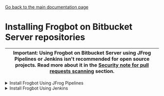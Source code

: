 [Go back to the main documentation page](https://github.com/jfrog/frogbot)

# Installing Frogbot on Bitbucket Server repositories

| Important: Using Frogbot on Bitbucket Server using JFrog Pipelines or Jenkins isn't recommended for open source projects. Read more about it in the [Security note for pull requests scanning](../README.md#-security-note-for-pull-requests-scanning) section. |
| -------------------------------------------------------------------------------------------------------------------------------------------------------------------------------------------------------------------- |

   <details>
      <summary>Install Frogbot Using JFrog Pipelines</summary>

   * Make sure you have the connection details of your JFrog environment. 
   * Save the JFrog connection details as a [JFrog Platform Access Token Integration](https://www.jfrog.com/confluence/display/JFROG/JFrog+Platform+Access+Token+Integration)
      named **jfrogPlatform**. 
   * Save your Bitbucket access token in a [Bitbucket Server Integration](https://www.jfrog.com/confluence/display/JFROG/Bitbucket+Server+Integration) named
      **gitIntegration**. 
   * Create a **pipelines.yml** file using one of the available [templates](templates/jfrog-pipelines) and push the file to your Frogbot Management Git repository under a directory named `.jfrog-pipelines`. 
   * In the **pipelines.yml**, make sure to set values for all the mandatory variables. 
   * In the **pipelines.yml**, if you're using a Windows agent, modify the code inside the onExecute sections as described in the template comments.

      **Important**
      - Make sure all the build tools that are used to build the project are installed on the build agent.
   </details>
   <details>
      <summary>Install Frogbot Using Jenkins</summary>
     
   - Make sure you have the connection details of your JFrog environment. 
   - Save the JFrog connection details as Credentials in Jenkins with the following Credential IDs: **JF_URL**,
      **JF_USER** and **JF_PASSWORD** (You can also use **JF_XRAY_URL** and **JF_ARTIFACTORY_URL** instead of  **JF_URL**
      and **JF_ACCESS_TOKEN** instead of **JF_USER** and **JF_PASSWORD**). 
   - Save your Bitbucket access token as a Credential in Jenkins with the `FROGBOT_GIT_TOKEN` Credential ID. 
   - Create a Jenkinsfile with the below content under the root of your **Frogbot Management Repository**.
   - In the Jenkinsfile, set the values of all the mandatory variables.
   - In the Jenkinsfile, modify the code inside the `Download Frogbot` and `Scan Pull Requests` according to the Jenkins agent operating system.
   - Create a Pipeline job in Jenkins pointing to the Jenkinsfile in your **Frogbot Management Repository**.

   ```groovy
   // Run the job once an hour 
   CRON_SETTINGS = '''* */1 * * *'''
   
   pipeline {
       agent any
   
       triggers {
           cron(CRON_SETTINGS)
       }
   
       environment {   
            // [Mandatory]
            // JFrog platform URL (This functionality requires version 3.29.0 or above of Xray)
            JF_URL= credentials("JF_URL")
            
            // [Mandatory if JF_USER and JF_PASSWORD are not provided]
            // JFrog access token with 'read' permissions for Xray
            JF_ACCESS_TOKEN= credentials("JF_ACCESS_TOKEN")
            
            // [Mandatory if JF_ACCESS_TOKEN is not provided]
            // JFrog user and password with 'read' permissions for Xray
            // JF_USER= credentials("JF_USER")
            // JF_PASSWORD= credentials("JF_PASSWORD")
            
            // [Mandatory]
            // Bitbucket access token with the write repository permissions 
            JF_GIT_TOKEN= credentials("FROGBOT_GIT_TOKEN")
            JF_GIT_PROVIDER= "bitbucketServer"
            
            // [Mandatory]
            // Username of the Bitbucket account
            JF_GIT_USERNAME= ""
            
            // [Mandatory]
            // Bitbucket project namespace
            JF_GIT_OWNER= ""
            
            // [Mandatory]
            // API endpoint to Bitbucket server
            JF_GIT_API_ENDPOINT= ""
            
            // [Optional]
            // If the machine that runs Frogbot has no access to the internet, set the name of a remote repository 
            // in Artifactory, which proxies https://releases.jfrog.io
            // The 'frogbot' executable and other tools it needs will be downloaded through this repository.
            // JF_RELEASES_REPO= ""
            
            
            
            
            //////////////////////////////////////////////////////////////////////////
            //   If your project uses a 'frogbot-config.yml' file, you can define   //
            //   the following variables inside the file, instead of here.          //
            //////////////////////////////////////////////////////////////////////////
            
            // [Mandatory if the two conditions below are met]
            // 1. The project uses yarn 2, NuGet or .NET to download its dependencies
            // 2. The `installCommand` variable isn't set in your frogbot-config.yml file.
            //
            // The command that installs the project dependencies (e.g "nuget restore")
            JF_INSTALL_DEPS_CMD= ""
            
            // [Optional, default: "."]
            // Relative path to the root of the project in the Git repository
            // JF_WORKING_DIR= path/to/project/dir
                
            // [Optional]
            // Xray Watches. Learn more about them here: https://www.jfrog.com/confluence/display/JFROG/Configuring+Xray+Watches
            // JF_WATCHES= <watch-1>,<watch-2>...<watch-n>
                
            // [Optional]
            // JFrog project. Learn more about it here: https://www.jfrog.com/confluence/display/JFROG/Projects
            // JF_PROJECT= <project-key>
                
            // [Optional, default: "FALSE"]
            // Displays all existing vulnerabilities, including the ones that were added by the pull request.
            // JF_INCLUDE_ALL_VULNERABILITIES= "TRUE"
                
            // [Optional, default: "TRUE"]
            // Fails the Frogbot task if any security issue is found.
            // JF_FAIL= "FALSE"
     
            // [Optional, default: "TRUE"]
            // Relative path to a Pip requirements.txt file. If not set, the python project's dependencies are determined and scanned using the project setup.py file.
            // JF_REQUIREMENTS_FILE= ""
  
            // [Optional, Default: "TRUE"]
            // Use Gradle wrapper.
            // JF_USE_WRAPPER= "FALSE"
            
            // [Optional]
            // Frogbot will download the project dependencies if they're not cached locally. To download the
            // dependencies from a virtual repository in Artifactory, set the name of of the repository. There's no
            // need to set this value, if it is set in the frogbot-config.yml file.
            // JF_DEPS_REPO= ""

            // [Optional]
            // Template for the branch name generated by Frogbot when creating pull requests with fixes.
            // The template must include ${BRANCH_NAME_HASH}, to ensure that the generated branch name is unique.
            // The template can optionally include the ${IMPACTED_PACKAGE} and ${FIX_VERSION} variables.
            // JF_BRANCH_NAME_TEMPLATE= "frogbot-${IMPACTED_PACKAGE}-${BRANCH_NAME_HASH}"

            // [Optional]
            // Template for the commit message generated by Frogbot when creating pull requests with fixes
            // The template can optionally include the ${IMPACTED_PACKAGE} and ${FIX_VERSION} variables.
            // JF_COMMIT_MESSAGE_TEMPLATE= "Upgrade ${IMPACTED_PACKAGE} to ${FIX_VERSION}"

            // [Optional]
            // Template for the pull request title generated by Frogbot when creating pull requests with fixes.
            // The template can optionally include the ${IMPACTED_PACKAGE} and ${FIX_VERSION} variables.
            // JF_PULL_REQUEST_TITLE_TEMPLATE= "[🐸 Frogbot] Upgrade ${IMPACTED_PACKAGE} to to ${FIX_VERSION}"

            // [Optional, Default: "FALSE"]
            // If TRUE, Frogbot creates a single pull request with all the fixes.
            // If FALSE, Frogbot creates a separate pull request for each fix.
            // JF_GIT_AGGREGATE_FIXES= "FALSE"

            // [Optional, Default: "FALSE"]
            // Handle vulnerabilities with fix versions only
            // JF_FIXABLE_ONLY= "TRUE"
    
            // [Optional]
            // Set the minimum severity for vulnerabilities that should be fixed and commented on in pull requests
            // The following values are accepted: Low, Medium, High or Critical
            // JF_MIN_SEVERITY= ""
       }
      
       stages {
             stage('Download Frogbot') {
                 steps {
                     // For Linux / MacOS runner:
                     sh """ curl -fLg "https://releases.jfrog.io/artifactory/frogbot/v2/[RELEASE]/getFrogbot.sh" | sh"""
      
                     // For Windows runner:
                     // powershell """iwr https://releases.jfrog.io/artifactory/frogbot/v2/[RELEASE]/frogbot-windows-amd64/frogbot.exe -OutFile .\frogbot.exe"""
                  }
              }
      
              stage('Scan Pull Requests') {
                  steps {
                      sh "./frogbot scan-pull-requests"
      
                      // For Windows runner:
                      // powershell """.\frogbot.exe scan-pull-requests"""
                  }
              }
      
               stage('Scan and Fix Repos') {
                  steps {
                      sh "./frogbot scan-and-fix-repos"
      
                      // For Windows runner:
                      // powershell """.\frogbot.exe scan-and-fix-repos"""
                  }
              }
         }
   }
   ```
     
   **Important**

   - Make sure that either **JF_USER** and **JF_PASSWORD** or **JF_ACCESS_TOKEN** are set in the Jenkinsfile, but not both.
   - Make sure that all the build tools that are used to build the project are installed on the Jenkins agent.

  </details>


